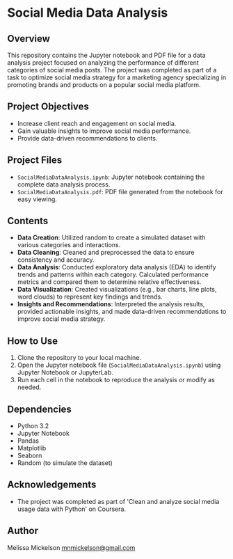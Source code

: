 # Social Media Data Analysis

## Overview
This repository contains the Jupyter notebook and PDF file for a data analysis project focused on analyzing the performance of different categories of social media posts. The project was completed as part of a task to optimize social media strategy for a marketing agency specializing in promoting brands and products on a popular social media platform.

## Project Objectives
- Increase client reach and engagement on social media.
- Gain valuable insights to improve social media performance.
- Provide data-driven recommendations to clients.

## Project Files
- `SocialMediaDataAnalysis.ipynb`: Jupyter notebook containing the complete data analysis process.
- `SocialMediaDataAnalysis.pdf`: PDF file generated from the notebook for easy viewing.

## Contents
- **Data Creation**: Utilized random to create a simulated dataset with various categories and interactions.
- **Data Cleaning**: Cleaned and preprocessed the data to ensure consistency and accuracy.
- **Data Analysis**: Conducted exploratory data analysis (EDA) to identify trends and patterns within each category. Calculated performance metrics and compared them to determine relative effectiveness.
- **Data Visualization**: Created visualizations (e.g., bar charts, line plots, word clouds) to represent key findings and trends.
- **Insights and Recommendations**: Interpreted the analysis results, provided actionable insights, and made data-driven recommendations to improve social media strategy.
  
## How to Use
1. Clone the repository to your local machine.
2. Open the Jupyter notebook file (`SocialMediaDataAnalysis.ipynb`) using Jupyter Notebook or JupyterLab.
3. Run each cell in the notebook to reproduce the analysis or modify as needed.

## Dependencies
- Python 3.2
- Jupyter Notebook
- Pandas
- Matplotlib
- Seaborn
- Random (to simulate the dataset)

## Acknowledgements
- The project was completed as part of 'Clean and analyze social media usage data with Python' on Coursera.

## Author
Melissa Mickelson
mnmickelson@gmail.com

